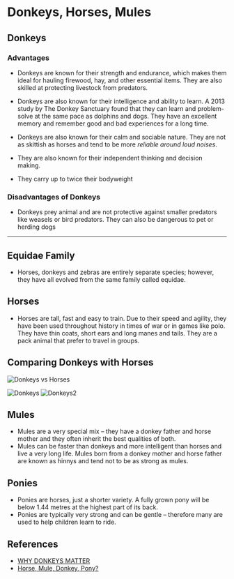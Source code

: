 # Donkeys, Horses, Mules


## Donkeys

### Advantages
- Donkeys are known for their strength and endurance, which makes them ideal for hauling firewood, hay, and other essential items. They are also skilled at protecting livestock from predators. 

- Donkeys are also known for their intelligence and ability to learn. A 2013 study by The Donkey Sanctuary found that they can learn and problem-solve at the same pace as dolphins and dogs. They have an excellent memory and remember good and bad experiences for a long time. 
- Donkeys are also known for their calm and sociable nature. They are not as skittish as horses and tend to be more *reliable around loud noises*. 
- They are also known for their independent thinking and decision making. 
- They carry up to twice their bodyweight

### Disadvantages of Donkeys
- Donkeys  prey animal and are not protective against smaller predators like weasels or bird predators. They can also be dangerous to pet or herding dogs

---

## Equidae Family
- Horses, donkeys and zebras are entirely separate species; however, they have all evolved from the same family called equidae.

## Horses

- Horses are tall, fast and easy to train.  Due to their speed and agility, they have been used throughout history in times of war or in games like polo.  They have thin coats, short ears and long manes and tails.  They are a pack animal that prefer to travel in groups.

    
## Comparing Donkeys with Horses

![Donkeys vs Horses](https://www.greensboroughvets.com.au/images/mule.jpg)


![Donkeys](https://www.thedonkeysanctuary.org.uk/sites/uk/files/styles/hero_l/public/2018-05/donkey-water-carrying_0.jpg?itok=R0GTUhAi)
![Donkeys2](https://www.thedonkeysanctuary.org.uk/sites/uk/files/2019-03/donkey-carrying-crops.jpg)

## Mules
- Mules are a very special mix – they have a donkey father and horse mother and they often inherit the best qualities of both.
- Mules can be faster than donkeys and more intelligent than horses and live a very long life. Mules born from a donkey mother and horse father are known as hinnys and tend not to be as strong as mules.

## Ponies
- Ponies are horses, just a shorter variety. A fully grown pony will be below 1.44 metres at the highest part of its back.  
- Ponies are typically very strong and can be gentle – therefore many are used to help children learn to ride.



## References
- [WHY DONKEYS MATTER](https://www.thedonkeysanctuary.org.uk/all-about-donkeys/why-donkeys-matter)
- [Horse, Mule, Donkey, Pony?](https://www.greensboroughvets.com.au/stories/general-news/473-horse-mule-donkey-pony.html)

